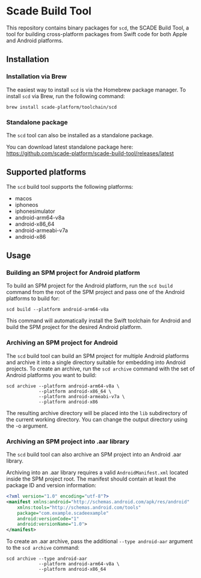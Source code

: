# Scade Build Tool

This repository contains binary packages for `scd`, the SCADE Build Tool, a tool for building cross-platform packages from Swift code for both Apple and Android platforms.

## Installation

### Installation via Brew

The easiest way to install `scd` is via the Homebrew package manager. To install `scd` via Brew, run the following command:
```
brew install scade-platform/toolchain/scd
```

### Standalone package

The `scd` tool can also be installed as a standalone package. 

You can download latest standalone package here:\
https://github.com/scade-platform/scade-build-tool/releases/latest

## Supported platforms
The `scd` build tool supports the following platforms:
- macos
- iphoneos
- iphonesimulator
- android-arm64-v8a
- android-x86_64
- android-armeabi-v7a
- android-x86

## Usage

### Building an SPM project for Android platform
To build an SPM project for the Android platform, run the `scd build` command from the root of the SPM project and pass one of the Android platforms to build for:

```
scd build --platform android-arm64-v8a
```

This command will automatically install the Swift toolchain for Android and build the SPM project for the desired Android platform.


### Archiving an SPM project for Android
The `scd` build tool can build an SPM project for multiple Android platforms and archive it into a single directory suitable for embedding into Android projects. To create an archive, run the `scd archive` command with the set of Android platforms you want to build:
```
scd archive --platform android-arm64-v8a \
            --platform android-x86_64 \
            --platform android-armeabi-v7a \
            --platform android-x86
```

The resulting archive directory will be placed into the `lib` subdirectory of the current working directory. You can change the output directory using the -o argument.

### Archiving an SPM project into .aar library
The `scd` build tool can also archive an SPM project into an Android .aar library.

Archiving into an .aar library requires a valid `AndroidManifest.xml` located inside the SPM project root. The manifest should contain at least the package ID and version information:
```xml
<?xml version="1.0" encoding="utf-8"?>
<manifest xmlns:android="http://schemas.android.com/apk/res/android"
    xmlns:tools="http://schemas.android.com/tools"
    package="com.example.scadeexample"
    android:versionCode="1"
    android:versionName="1.0">
</manifest>
```

To create an .aar archive, pass the additional `--type android-aar` argument to the `scd archive` command:
```
scd archive --type android-aar
            --platform android-arm64-v8a \
            --platform android-x86_64
```

